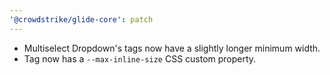```yaml
---
'@crowdstrike/glide-core': patch
---
```


- Multiselect Dropdown's tags now have a slightly longer minimum width.
- Tag now has a `--max-inline-size` CSS custom property.
